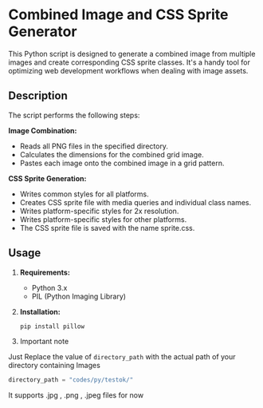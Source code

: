 # Combined Image and CSS Sprite Generator

This Python script is designed to generate a combined image from multiple images and create corresponding CSS sprite classes. It's a handy tool for optimizing web development workflows when dealing with image assets.


## Description
The script performs the following steps:

**Image Combination:**
- Reads all PNG files in the specified directory.
- Calculates the dimensions for the combined grid image.
- Pastes each image onto the combined image in a grid pattern.

**CSS Sprite Generation:**
- Writes common styles for all platforms.
- Creates CSS sprite file with media queries and individual class names.
- Writes platform-specific styles for 2x resolution.
- Writes platform-specific styles for other platforms.
- The CSS sprite file is saved with the name sprite.css.


## Usage

1. **Requirements:**
   - Python 3.x
   - PIL (Python Imaging Library)

2. **Installation:**
   ```bash
   pip install pillow

3. Important note

Just Replace the value of `directory_path` with the actual path of your directory containing Images 
   ```python
   directory_path = "codes/py/testok/"
```
It supports .jpg , .png , .jpeg files for now


